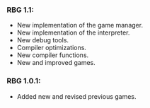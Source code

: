 ### RBG 1.1:

* New implementation of the game manager.
* New implementation of the interpreter.
* New debug tools.
* Compiler optimizations.
* New compiler functions.
* New and improved games.

### RBG 1.0.1:

* Added new and revised previous games.
